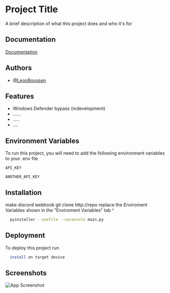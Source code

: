 
# Project Title

A brief description of what this project does and who it's for


## Documentation

[Documentation](https://linktodocumentation)


## Authors

- [@LeonBoussen](https://www.github.com/LeonBoussen)


## Features

- Windows Defender bypass (indevelopment)
- ......
- .....
- ....


## Environment Variables

To run this project, you will need to add the following environment variables to your .env file

`API_KEY`

`ANOTHER_API_KEY`


## Installation

make discord webhook
git clone http://repo
replace the Enviroment Variables shown in the "Enviroment Variables" tab ^

```bash
  pyinstaller --onefile --noconsole main.py
```
    
## Deployment

To deploy this project run

```bash
  install on target device
```


## Screenshots

![App Screenshot](https://via.placeholder.com/468x300?text=App+Screenshot+Here)

